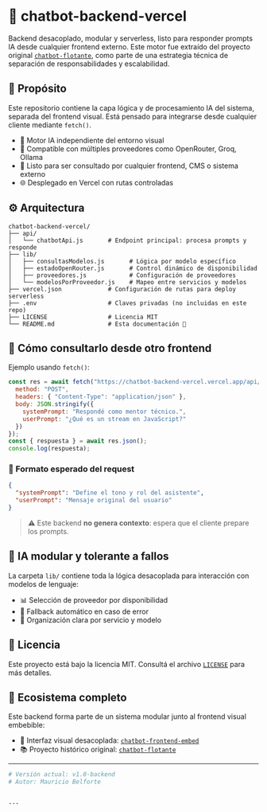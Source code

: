 # 🧠 chatbot-backend-vercel

Backend desacoplado, modular y serverless, listo para responder prompts IA desde cualquier frontend externo. Este motor fue extraído del proyecto original [`chatbot-flotante`](https://github.com/tu-usuario/chatbot-flotante), como parte de una estrategia técnica de separación de responsabilidades y escalabilidad.

## 🎯 Propósito

Este repositorio contiene la capa lógica y de procesamiento IA del sistema, separada del frontend visual. Está pensado para integrarse desde cualquier cliente mediante `fetch()`.

- 🔄 Motor IA independiente del entorno visual
- 🧪 Compatible con múltiples proveedores como OpenRouter, Groq, Ollama
- 🧰 Listo para ser consultado por cualquier frontend, CMS o sistema externo
- 🌐 Desplegado en Vercel con rutas controladas

## ⚙️ Arquitectura

```text
chatbot-backend-vercel/
├── api/
│   └── chatbotApi.js       # Endpoint principal: procesa prompts y responde
├── lib/
│   ├── consultasModelos.js       # Lógica por modelo específico
│   ├── estadoOpenRouter.js       # Control dinámico de disponibilidad
│   ├── proveedores.js            # Configuración de proveedores
│   └── modelosPorProveedor.js    # Mapeo entre servicios y modelos
├── vercel.json             # Configuración de rutas para deploy serverless
├── .env                    # Claves privadas (no incluidas en este repo)
├── LICENSE                 # Licencia MIT
└── README.md               # Esta documentación 📘
```

## 📡 Cómo consultarlo desde otro frontend

Ejemplo usando `fetch()`:

```js
const res = await fetch("https://chatbot-backend-vercel.vercel.app/api/chatbotApi", {
  method: "POST",
  headers: { "Content-Type": "application/json" },
  body: JSON.stringify({
    systemPrompt: "Respondé como mentor técnico.",
    userPrompt: "¿Qué es un stream en JavaScript?"
  })
});
const { respuesta } = await res.json();
console.log(respuesta);
```

### 📄 Formato esperado del request

```json
{
  "systemPrompt": "Define el tono y rol del asistente",
  "userPrompt": "Mensaje original del usuario"
}
```

> ⚠️ Este backend **no genera contexto**: espera que el cliente prepare los prompts.

## 🧪 IA modular y tolerante a fallos

La carpeta `lib/` contiene toda la lógica desacoplada para interacción con modelos de lenguaje:

- 📊 Selección de proveedor por disponibilidad
- 🔁 Fallback automático en caso de error
- 🧩 Organización clara por servicio y modelo

## 📜 Licencia

Este proyecto está bajo la licencia MIT. Consultá el archivo [`LICENSE`](./LICENSE) para más detalles.

## 🧭 Ecosistema completo

Este backend forma parte de un sistema modular junto al frontend visual embebible:

- 🎨 Interfaz visual desacoplada: [`chatbot-frontend-embed`](https://github.com/tu-usuario/chatbot-frontend-embed)
- 📚 Proyecto histórico original: [`chatbot-flotante`](https://github.com/tu-usuario/chatbot-flotante)

---

```bash
# Versión actual: v1.0-backend
# Autor: Mauricio Belforte
```
```

---

